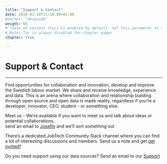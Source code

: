 ```yaml
---
title: "Support & Contact"
date: 2018-01-28T21:58:09+01:00
#anchor: "devguide"
weight: 65
# Table of content (toc) is enabled by default. Set this parameter to true to disable it.
# Note: Toc is always disabled for chapter pages
chapter: true

---
```

# Support & Contact
<hr>
Find opportunities for collaboration and innovation, develop and improve the Swedish labour market. 
We share and receive knowledge, experience and data. This is an arena where collaboration and relationship building through open source and open data is made reality, regardless if you’re a developer, innovator, CEO, student - or something else.


Meet us - We’re available if you want to meet us and talk about ideas or potential collaborations,   
send an email to [Josefin](mailto:josefin.berndtson@jobtechdev.se) and we’ll sort something out

There’s a dedicated JobTech Community Slack channel where you can find a lot of interesting discussions and members. Send us a note and get [get invited!](mailto:josefin.berndtson@jobtechdev.se)!  

Do you need support using our data sources?
Send an email to our [Support](mailto:support@jobtechdev.se)



